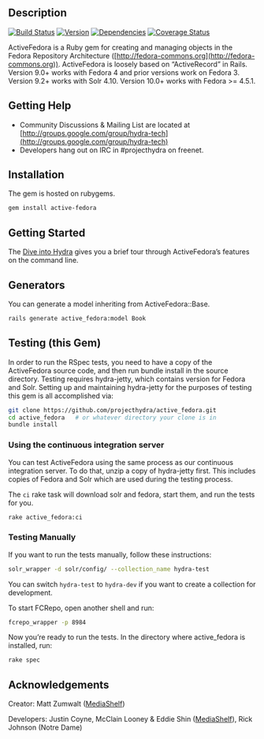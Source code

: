 Description
-----------

[![Build Status](https://travis-ci.org/projecthydra/active_fedora.png?branch=master)](https://travis-ci.org/projecthydra/active\_fedora)
[![Version](https://badge.fury.io/rb/active-fedora.png)](http://badge.fury.io/rb/active-fedora)
[![Dependencies](https://gemnasium.com/projecthydra/active_fedora.png)](https://gemnasium.com/projecthydra/active\_fedora)
[![Coverage Status](https://img.shields.io/coveralls/projecthydra/active_fedora.svg)](https://coveralls.io/r/projecthydra/active_fedora)

ActiveFedora is a Ruby gem for creating and
managing objects in the Fedora Repository Architecture
([http://fedora-commons.org](http://fedora-commons.org)). ActiveFedora
is loosely based on “ActiveRecord” in Rails. Version 9.0+ works with Fedora 4 and prior versions work on Fedora 3. Version 9.2+ works with Solr 4.10. Version 10.0+ works with Fedora >= 4.5.1.

Getting Help
------------

-   Community Discussions & Mailing List are located at
    [http://groups.google.com/group/hydra-tech](http://groups.google.com/group/hydra-tech)
-   Developers hang out on IRC in \#projecthydra on freenet.

Installation
------------

The gem is hosted on rubygems.

```bash
gem install active-fedora
```

Getting Started
---------------

The [Dive into Hydra](https://github.com/projecthydra/hydra/wiki/Dive-into-Hydra)
gives you a brief tour through ActiveFedora’s features on the command line.

Generators
----------

You can generate a model inheriting from ActiveFedora::Base.

```bash
rails generate active_fedora:model Book
```

Testing (this Gem)
------------------

In order to run the RSpec tests, you need to have a copy of the
ActiveFedora source code, and then run bundle install in the source
directory. Testing requires hydra-jetty, which contains version for
Fedora and Solr. Setting up and maintaining hydra-jetty for the purposes
of testing this gem is all accomplished via:

```bash
git clone https://github.com/projecthydra/active_fedora.git
cd active_fedora   # or whatever directory your clone is in
bundle install
```

### Using the continuous integration server

You can test ActiveFedora using the same process as our continuous
integration server. To do that, unzip a copy of hydra-jetty first. This includes copies of Fedora and Solr which are
used during the testing process.

The `ci` rake task will download solr and fedora, start them,
and run the tests for you.

```bash
rake active_fedora:ci
```

### Testing Manually

If you want to run the tests manually, follow these instructions:

```bash
solr_wrapper -d solr/config/ --collection_name hydra-test
```

You can switch `hydra-test` to `hydra-dev` if you want to create a collection for development.

To start FCRepo, open another shell and run:

```bash
fcrepo_wrapper -p 8984
```

Now you’re ready to run the tests. In the directory where active\_fedora
is installed, run:

```bash
rake spec
```

Acknowledgements
----------------

Creator: Matt Zumwalt ([MediaShelf](http://yourmediashelf.com))

Developers:
Justin Coyne, McClain Looney & Eddie Shin
([MediaShelf](http://yourmediashelf.com)), Rick Johnson (Notre Dame)
